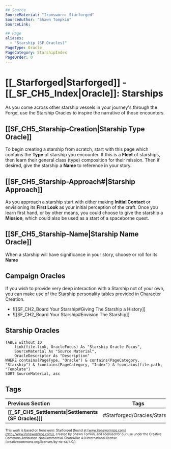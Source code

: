 ```yaml
---
## Source
SourceMaterial: "Ironsworn: Starforged"
SourceAuthor: "Shawn Tompkin"
SourceLink: 

## Page
aliases:
  - "Starship (SF Oracles)"
PageType: Oracle
PageCategory: StarshipIndex
PageOrder: 0
---
```

# [[_Starforged|Starforged]] - [[_SF_CH5_Index|Oracle]]: Starships
As you come across other starship vessels in your journey's through the Forge, use the Starship Oracles to inspire the narrative of those encounters. 

## [[SF_CH5_Starship-Creation|Starship Type Oracle]]
To begin creating a starship from scratch, start with this page which contains the **Type** of starship you encounter. If this is a **Fleet** of starships, then learn their general class (type) composition for their mission. Then if desired, give the starship a **Name** to reference in your story.

## [[SF_CH5_Starship-Approach#|Starship Approach]]
As you approach a starship start with either making **Initial Contact** or envisioning its **First Look** as your initial perception of the craft. Once you learn first hand, or by other means, you could choose to give the starship a **Mission**, which could also be used as a start of a spaceborne quest.

## [[SF_CH5_Starship-Name|Starship Name Oracle]]
When a starship will have significance in your story, choose or roll for its **Name**


## Campaign Oracles
If you wish to provide very deep interaction with a Starship not of your own, you can make use of the Starship personality tables provided in Character Creation.
- ![[SF_CH2_Board Your Starship#Giving The Starship a History]]
- ![[SF_CH2_Board Your Starship#Envision The Starship]]

## Starship Oracles

```dataview
TABLE without ID
	link(file.link, OracleFocus) As "Starship Oracle Focus",
	SourceMaterial As "Source Material",
	OracleDescriptor As "Description"
WHERE contains(PageType, "Oracle") & contains(PageCategory, "Starship") & !contains(PageCategory, "Index") & !contains(file.path, "Template")
SORT SourceMaterial, asc
```

## Tags
| Previous Section | Tags | Next Section | 
| :--- | :---: | ---: |
| **[[_SF_CH5_Settlements\|Settlements (SF Oracles)]]** | #Starforged/Oracles/Starship | **[[_SF_CH5_Characters\|Characters (SF Oracles)]]** |

<font size=-2>This work is based on Ironsworn: Starforged (found at [www.ironswornrpg.com](http://www.ironswornrpg.com)), created by Shawn Tomkin, and licensed for our use under the Creative Commons Attribution-NonCommercial-ShareAlike 4.0 International license  (creativecommons.org/licenses/by-nc-sa/4.0/).</font>
